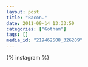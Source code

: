 ```yaml
---
layout: post
title: "Bacon."
date: 2011-09-14 13:33:50
categories: ["Gotham"]
tags: []
media_id: "219462508_326209"
---
```


{% instagram %}
